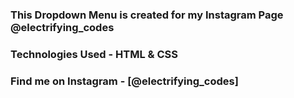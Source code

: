 ### This Dropdown Menu is created for my Instagram Page @electrifying_codes

### Technologies Used - HTML & CSS

### Find me on Instagram - [@electrifying_codes]

[Instagram]: https://www.instagram.com/electrifying_codes